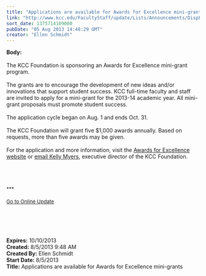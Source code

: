 ```yaml
---
title: "Applications are available for Awards for Excellence mini-grants "
link: "http://www.kcc.edu/FacultyStaff/update/Lists/Announcements/DispForm.aspx?ID=1189"
sort_date: 1375714109000
pubDate: "05 Aug 2013 14:48:29 GMT"
creator: "Ellen Schmidt"
---
```


<div><b>Body:</b> <div class="ExternalClass08A8FC70AE7A4BABB0D45AD6DE0107AE">
<div> </div>
<div>The KCC Foundation is sponsoring an Awards for Excellence mini-grant program.<br /> <br />The grants are to encourage the development of new ideas and/or innovations that support student success. KCC full-time faculty and staff are invited to apply for a mini-grant for the 2013-14 academic year. All mini-grant proposals must promote student success. </div>
<div> </div>
<div>The application cycle began on Aug. 1 and ends Oct. 31. </div>
<div> </div>
<div>The KCC Foundation will grant five $1,000 awards annually. Based on requests, more than five awards may be given.<br /> </div>
<div>For the application and more information, visit the <a href="/Foundation/Pages/innovation-grants.aspx">Awards for Excellence website</a> or <a href="mailto:kmyers@kcc.edu">email Kelly Myers</a>, executive director of the KCC Foundation.<br /> <br />
<div> </div>
<div> </div>
<div><br />
<div></div>
<div>
<div>
<div></div>
<div><font size="2">***</font></div>
<div><font size="2"></font> </div>
<div><font size="2"></font></div>
<div><font size="2"></font></div>
<div><font size="2"></font></div>
<div><font size="2"></font></div>
<div><font size="2"></font></div>
<div><font size="2"><a href="/FacultyStaff/update/Pages/dailyupdate.aspx">Go to Online Update</a></font></div>
<div><font size="2"></font></div><br /> <br /> <br /> </div></div></div></div>
<div> </div></div></div>
<div><b>Expires:</b> 10/10/2013</div>
<div><b>Created:</b> 8/5/2013 9:48 AM</div>
<div><b>Created By:</b> Ellen Schmidt</div>
<div><b>Start Date:</b> 8/5/2013</div>
<div><b>Title:</b> Applications are available for Awards for Excellence mini-grants </div>
